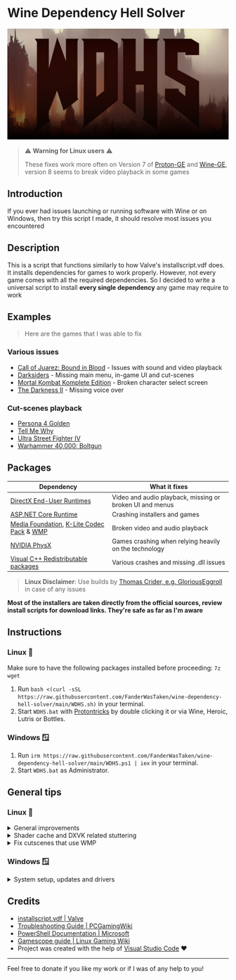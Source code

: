 # Wine Dependency Hell Solver

![logo](WDHS.png)

> ⚠️ **Warning for Linux users** ⚠️
>
> These fixes work more often on Version 7 of [Proton-GE](https://github.com/GloriousEggroll/proton-ge-custom) and [Wine-GE](https://github.com/gloriouseggroll/wine-ge-custom), version 8 seems to break video playback in some games

## Introduction

If you ever had issues launching or running software with Wine or on Windows, then try this script I made, it should resolve most issues you encountered

## Description

This is a script that functions similarly to how Valve's installscript.vdf does. It installs dependencies for games to work properly. However, not every game comes with all the required dependencies. So I decided to write a universal script to install **every single dependency** any game may require to work

## Examples

> Here are the games that I was able to fix

### Various issues

- [Call of Juarez: Bound in Blood](https://github.com/ValveSoftware/Proton/issues/1831) - Issues with sound and video playback
- [Darksiders](https://github.com/ValveSoftware/Proton/issues/264) - Missing main menu, in-game UI and cut-scenes
- [Mortal Kombat Komplete Edition](https://github.com/ValveSoftware/Proton/issues/1185) - Broken character select screen
- [The Darkness II](https://github.com/ValveSoftware/Proton/issues/563) - Missing voice over

### Cut-scenes playback

- [Persona 4 Golden](https://github.com/ValveSoftware/Proton/issues/3982)
- [Tell Me Why](https://github.com/ValveSoftware/Proton/issues/6829)
- [Ultra Street Fighter IV](https://github.com/ValveSoftware/Proton/issues/345)
- [Warhammer 40,000: Boltgun](https://github.com/ValveSoftware/Proton/issues/6795)

## Packages

| Dependency                                                                                                                                                              | What it fixes                                            |
| ----------------------------------------------------------------------------------------------------------------------------------------------------------------------- | -------------------------------------------------------- |
| [DirectX End-User Runtimes](https://www.microsoft.com/en-us/download/details.aspx?id=8109)                                                                              | Video and audio playback, missing or broken UI and menus |
| [ASP.NET Core Runtime](https://dotnet.microsoft.com/en-us/download)                                                                                                     | Crashing installers and games                            |
| [Media Foundation](https://github.com/z0z0z/mf-installcab), [K-Lite Codec Pack](https://codecguide.com/about_kl.htm) & [WMP](https://archive.org/details/wmp9_20210117) | Broken video and audio playback                          |
| [NVIDIA PhysX](https://www.nvidia.com/en-us/drivers/physx/9_09_0428/physx_9-09-0428_whql/)                                                                              | Games crashing when relying heavily on the technology    |
| [Visual C++ Redistributable packages](https://learn.microsoft.com/en-US/cpp/windows/latest-supported-vc-redist?view=msvc-170)                                           | Various crashes and missing .dll issues                  |

> **Linux Disclaimer**: Use builds by [Thomas Crider, e.g. GloriousEggroll](https://github.com/GloriousEggroll) in case of any issues

**Most of the installers are taken directly from the official sources, review install scripts for download links. They're safe as far as I'm aware**

## Instructions

### Linux 🐧

Make sure to have the following packages installed before proceeding: `7z wget`

1. Run `bash <(curl -sSL https://raw.githubusercontent.com/FanderWasTaken/wine-dependency-hell-solver/main/WDHS.sh)` in your terminal.
2. Start `WDHS.bat` with [Protontricks](https://github.com/Matoking/protontricks) by double clicking it or via Wine, Heroic, Lutris or Bottles.

### Windows 🪟

1. Run `irm https://raw.githubusercontent.com/FanderWasTaken/wine-dependency-hell-solver/main/WDHS.ps1 | iex` in your terminal.
2. Start `WDHS.bat` as Administrator.

## General tips

### Linux 🐧

<details><summary> General improvements</summary>

In case if you experience any issues with performance, be sure to check [this guide](https://linux-gaming.kwindu.eu/index.php?title=Improving_performance) out.

</details>

<details><summary> Shader cache and DXVK related stuttering</summary>

In order to minimize stuttering with Wine on Mesa below version 23.1, use [dxvk-async](https://github.com/Sporif/dxvk-async).

**Mesa 23.1 made GPL the default way of working with shaders. That means that there would be a severe reduction in stutters one could encounter while using DXVK for games. There is no need to use patched DXVK versions if you have newer Mesa.**

</details>

<details><summary> Fix cutscenes that use WMP</summary>

Install and configure `gamescope` with these arguments `--rt -r <desired_framerate> --immediate-flips` in Lutris. It will allow videos to play without game minimizing (it seems like on Windows these games run WMP in borderless mode above the game's window and play a video that way).

In order to apply this fix to all games run from Steam, start it with this command: `gamescope --rt -r <desired_framerate> --immediate-flips -f -e -h <desired_vertical_resolution> -- steam -bigpicture`.

**If you have an external fps limiter (like GOverlay) be sure to remove `-r <desired_framerate>` from the commands above. Lutris games that are imported to Steam still must have `gamescope` configured in Lutris itself, otherwise things will break.**

</details>

### Windows 🪟

<details><summary>System setup, updates and drivers</summary>

Make sure to run `dism /online /cleanup-image /checkhealth` in a Terminal or PowerShell as Administrator. This will fix any issues you have with your Windows install.

Don't change things that you don't fully understand the use of or don't know how to recover from these changes.

Install latest drivers from [AMD](https://www.amd.com/en/support), [NVIDIA](https://www.nvidia.com/download/index.aspx) or [Intel](https://www.intel.com/content/www/us/en/search.html#sort=relevancy&f:@tabfilter=[Downloads]&f:@stm_10385_en=[Graphics]) for your hardware, non-beta releases are recommended.

</details>

## Credits

- [installscript.vdf | Valve](https://partner.steamgames.com/doc/sdk/installscripts)
- [Troubleshooting Guide | PCGamingWiki](https://www.pcgamingwiki.com/wiki/Troubleshooting_guide)
- [PowerShell Documentation | Microsoft](https://learn.microsoft.com/en-us/powershell/?view=powershell-7.3)
- [Gamescope guide | Linux Gaming Wiki](https://linux-gaming.kwindu.eu/index.php?title=Gamescope)
- Project was created with the help of [Visual Studio Code](https://code.visualstudio.com/) ❤️

---

Feel free to donate if you like my work or if I was of any help to you!
